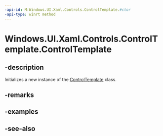 ```yaml
---
-api-id: M:Windows.UI.Xaml.Controls.ControlTemplate.#ctor
-api-type: winrt method
---
```


<!-- Method syntax
public ControlTemplate()
-->

# Windows.UI.Xaml.Controls.ControlTemplate.ControlTemplate

## -description
Initializes a new instance of the [ControlTemplate](controltemplate.md) class.


## -remarks

## -examples

## -see-also
